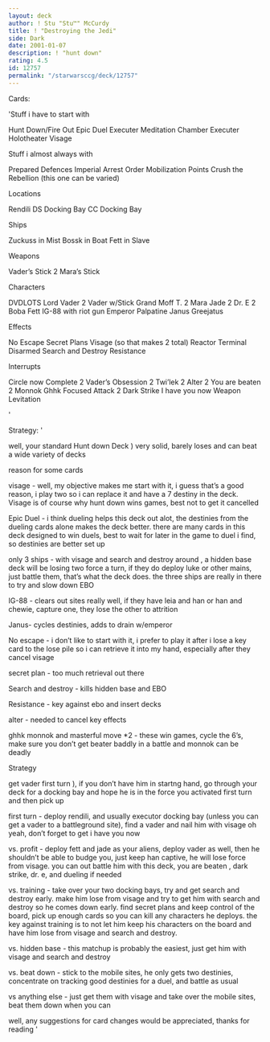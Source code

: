 ```yaml
---
layout: deck
author: ! Stu "Stu™" McCurdy
title: ! "Destroying the Jedi"
side: Dark
date: 2001-01-07
description: ! "hunt down"
rating: 4.5
id: 12757
permalink: "/starwarsccg/deck/12757"
---
```

Cards: 

'Stuff i have to start with

Hunt Down/Fire Out
Epic Duel
Executer  Meditation Chamber
Executer  Holotheater
Visage

Stuff i almost always with

Prepared Defences
Imperial Arrest Order
Mobilization Points
Crush the Rebellion (this one can be varied)

Locations

Rendili
DS  Docking Bay
CC  Docking Bay

Ships

Zuckuss in Mist
Bossk in Boat
Fett in Slave

Weapons

Vader’s Stick 2
Mara’s Stick

Characters

DVDLOTS
Lord Vader 2
Vader w/Stick
Grand Moff T. 2
Mara Jade 2
Dr. E 2
Boba Fett
IG-88 with riot gun
Emperor Palpatine
Janus
Greejatus

Effects

No Escape
Secret Plans
Visage (so that makes 2 total)
Reactor Terminal
Disarmed
Search and Destroy
Resistance

Interrupts

Circle now Complete 2
Vader’s Obsession 2
Twi’lek 2
Alter 2
You are beaten 2
Monnok
Ghhk
Focused Attack 2
Dark Strike
I have you now
Weapon Levitation



'

Strategy: '

well, your standard Hunt down Deck ) very solid, barely loses and can beat a wide variety of decks

reason for some cards

visage - well, my objective makes me start with it, i guess that’s a good reason, i play two so i can replace it and have a 7 destiny in the deck.  Visage is of course why hunt down wins games, best not to get it cancelled

Epic Duel - i think dueling helps this deck out alot, the destinies from the dueling cards alone makes the deck better.  there are many cards in this deck designed to win duels, best to wait for later in the game to duel i find, so destinies are better set up

only 3 ships - with visage and search and destroy around , a hidden base deck will be losing two force a turn, if they do deploy luke or other mains, just battle them, that’s what the deck does.  the three ships are really in there to try and slow down EBO

IG-88 - clears out sites really well, if they have leia and han or han and chewie, capture one, they lose the other to attrition

Janus- cycles destinies, adds to drain w/emperor

No escape - i don’t like to start with it, i prefer to play it after i lose a key card to the lose pile so i can retrieve it into my hand, especially after they cancel visage

secret plan - too much retrieval out there

Search and destroy - kills hidden base and EBO

Resistance - key against ebo and insert decks

alter - needed to cancel key effects

ghhk monnok and masterful move *2 - these win games, cycle the 6’s, make sure you don’t get beater baddly in a battle and monnok can be deadly

Strategy

get vader first turn ), if you don’t have him in startng hand, go through your deck for a docking bay and hope he is in the force you activated first turn and then pick up

first turn - deploy rendili, and usually executor docking bay (unless you can get a vader to a battleground site), find a vader and nail him with visage oh yeah, don’t forget to get i have you now

vs. profit - deploy fett and jade as your aliens, deploy vader as well, then he shouldn’t be able to budge you, just keep han captive, he will lose force from visage.  you can out battle him with this deck, you are beaten , dark strike, dr. e, and dueling if needed

vs. training - take over your two docking bays, try and get search and destroy early.  make him lose from visage and try to get him with search and destroy so he comes down early.  find secret plans and keep control of the board, pick up enough cards so you can kill any characters he deploys.  the key against training is to not let him keep his characters on the board and have him lose from visage and search and destroy.

vs. hidden base - this matchup is probably the easiest, just get him with visage and search and destroy

vs. beat down - stick to the mobile sites, he only gets two destinies, concentrate on tracking good destinies for a duel, and battle as usual

vs anything else - just get them with visage and take over the mobile sites, beat them down when you can

well, any suggestions for card changes would be appreciated, thanks for reading '
